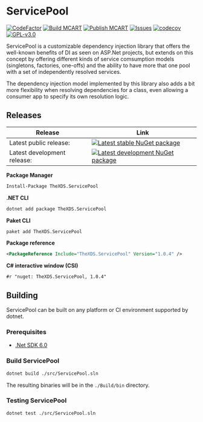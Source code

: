 # ServicePool

[![CodeFactor](https://www.codefactor.io/repository/github/thexds/servicepool/badge)](https://www.codefactor.io/repository/github/thexds/servicepool)
[![Build MCART](https://github.com/TheXDS/ServicePool/actions/workflows/build.yml/badge.svg)](https://github.com/TheXDS/ServicePool/actions/workflows/build.yml)
[![Publish MCART](https://github.com/TheXDS/ServicePool/actions/workflows/publish.yml/badge.svg)](https://github.com/TheXDS/ServicePool/actions/workflows/publish.yml)
[![Issues](https://img.shields.io/github/issues/TheXDS/ServicePool)](https://github.com/TheXDS/ServicePool/issues)
[![codecov](https://codecov.io/gh/TheXDS/ServicePool/branch/master/graph/badge.svg?token=Rve4awcyup)](https://codecov.io/gh/TheXDS/ServicePool)
[![GPL-v3.0](https://img.shields.io/github/license/TheXDS/ServicePool)](https://www.gnu.org/licenses/gpl-3.0.en.html)

ServicePool is a customizable dependency injection library that offers the well-known benefits of DI as seen on ASP.Net projects, but extends on this concept by offering different kinds of service comsumption models (singletons, factories, one-offs) and the ability to have more that one pool with a set of independently resolved services.

The dependency injection model implemented by this library also adds a bit more flexibility when resolving dependencies for a class, even allowing a consumer app to specify its own resolution logic.

## Releases
Release | Link
--- | ---
Latest public release: | [![Latest stable NuGet package](https://buildstats.info/nuget/TheXDS.ServicePool)](https://www.nuget.org/packages/TheXDS.ServicePool/)  
Latest development release: | [![Latest development NuGet package](https://buildstats.info/nuget/TheXDS.ServicePool?includePreReleases=true)](https://www.nuget.org/packages/TheXDS.ServicePool/)

**Package Manager**  
```sh
Install-Package TheXDS.ServicePool
```

**.NET CLI**  
```sh
dotnet add package TheXDS.ServicePool
```

**Paket CLI**  
```sh
paket add TheXDS.ServicePool
```

**Package reference**  
```xml
<PackageReference Include="TheXDS.ServicePool" Version="1.0.4" />
```

**C# interactive window (CSI)**  
```
#r "nuget: TheXDS.ServicePool, 1.0.4"
```

## Building
ServicePool can be built on any platform or CI environment supported by dotnet.

### Prerequisites
- [.Net SDK 6.0](https://dotnet.microsoft.com/)

### Build ServicePool
```sh
dotnet build ./src/ServicePool.sln
```
The resulting binaries will be in the `./Build/bin` directory.

### Testing ServicePool
```sh
dotnet test ./src/ServicePool.sln
```
